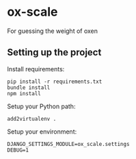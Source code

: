 ox-scale
========

For guessing the weight of oxen



## Setting up the project

Install requirements:

    pip install -r requirements.txt
    bundle install
    npm install

Setup your Python path:

    add2virtualenv .

Setup your environment:

    DJANGO_SETTINGS_MODULE=ox_scale.settings
    DEBUG=1
